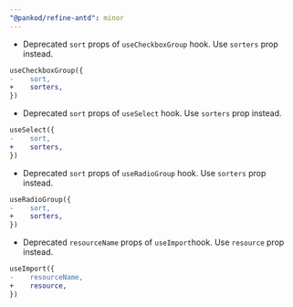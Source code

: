 ```yaml
---
"@pankod/refine-antd": minor
---
```


-   Deprecated `sort` props of `useCheckboxGroup` hook. Use `sorters` prop instead.

```diff
useCheckboxGroup({
-    sort,
+    sorters,
})
```

-   Deprecated `sort` props of `useSelect` hook. Use `sorters` prop instead.

```diff
useSelect({
-    sort,
+    sorters,
})
```

-   Deprecated `sort` props of `useRadioGroup` hook. Use `sorters` prop instead.

```diff
useRadioGroup({
-    sort,
+    sorters,
})
```

-   Deprecated `resourceName` props of `useImport`hook. Use `resource` prop instead.

```diff
useImport({
-    resourceName,
+    resource,
})
```
